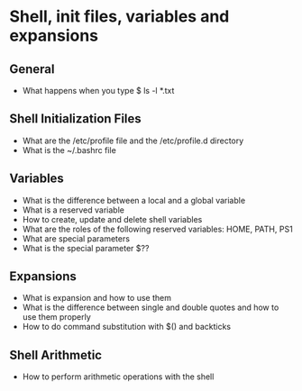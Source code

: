 # Shell, init files, variables and expansions
##  General
- What happens when you type $ ls -l *.txt
## Shell Initialization Files
- What are the /etc/profile file and the /etc/profile.d directory
- What is the ~/.bashrc file
## Variables
- What is the difference between a local and a global variable
- What is a reserved variable
- How to create, update and delete shell variables
- What are the roles of the following reserved variables: HOME, PATH, PS1
- What are special parameters
- What is the special parameter $??
## Expansions
- What is expansion and how to use them
- What is the difference between single and double quotes and how to use them properly
- How to do command substitution with $() and backticks
## Shell Arithmetic
- How to perform arithmetic operations with the shell
